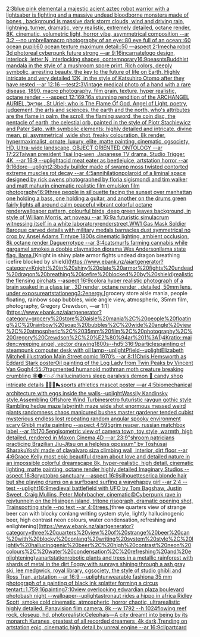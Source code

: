 [2:3](https://www.ebank.nz/aiartgenerator?category=2%3A3)[blue pink elemental a majestic  acient aztec robot warrior with a lightsaber  is fighting and a massive undead bloodborne  monsters made of bones , background is massive dark storm clouds, wind and driving  rain, lightning, turner, dramatic, very realistic, extremely detailed, octane render, 8K, cinematic, volumetric light, horror vibe, asymmetrical composition --ar 3:2 --no umbrella](https://www.ebank.nz/aiartgenerator?category=blue%20pink%20elemental%20a%20majestic%20%20acient%20aztec%20robot%20warrior%20with%20a%20lightsaber%20%20is%20fighting%20and%20a%20massive%20undead%20bloodborne%20%20monsters%20made%20of%20bones%20%2C%20background%20is%20massive%20dark%20storm%20clouds%2C%20wind%20and%20driving%20%20rain%2C%20lightning%2C%20turner%2C%20dramatic%2C%20very%20realistic%2C%20extremely%20detailed%2C%20octane%20render%2C%208K%2C%20cinematic%2C%20volumetric%20light%2C%20horror%20vibe%2C%20asymmetrical%20composition%20--ar%203%3A2%20--no%20umbrella)[macro photography of an eye::80 eye full of an ocean::60 ocean pupil:60 ocean texture maximum detail::50 —aspect 2:1](https://www.ebank.nz/aiartgenerator?category=macro%20photography%20of%20an%20eye%3A%3A80%20eye%20full%20of%20an%20ocean%3A%3A60%20ocean%20pupil%3A60%20ocean%20texture%20maximum%20detail%3A%3A50%20%E2%80%94aspect%202%3A1)[mecha robot 3d photoreal cyberpunk future strong —ar 9:16](https://www.ebank.nz/aiartgenerator?category=mecha%20robot%203d%20photoreal%20cyberpunk%20future%20strong%20%E2%80%94ar%209%3A16)[incarnate](https://www.ebank.nz/aiartgenerator?category=incarnate)[logo design, interlock, letter N, interlocking shapes, contemporary](https://www.ebank.nz/aiartgenerator?category=logo%20design%2C%20interlock%2C%20letter%20N%2C%20interlocking%20shapes%2C%20contemporary)[16:9](https://www.ebank.nz/aiartgenerator?category=16%3A9)[peasnts](https://www.ebank.nz/aiartgenerator?category=peasnts)[Buddhist mandala in the style of a mushroom spore print. Rich colors, deeply symbolic, arresting beauty, the key to the future of life on Earth. Highly intricate and very detailed 12K, in the style of Katsuhiro Otomo after they have rested --ar 12:16 —test](https://www.ebank.nz/aiartgenerator?category=Buddhist%20mandala%20in%20the%20style%20of%20a%20mushroom%20spore%20print.%20Rich%20colors%2C%20deeply%20symbolic%2C%20arresting%20beauty%2C%20the%20key%20to%20the%20future%20of%20life%20on%20Earth.%20Highly%20intricate%20and%20very%20detailed%2012K%2C%20in%20the%20style%20of%20Katsuhiro%20Otomo%20after%20they%20have%20rested%20--ar%2012%3A16%20%E2%80%94test)[2:3](https://www.ebank.nz/aiartgenerator?category=2%3A3)[Vintage medical photo of a hand with a rare disease, 1890, macro photography, film grain, texture, hyper realistic, octane render - --aspect 12:16](https://www.ebank.nz/aiartgenerator?category=Vintage%20medical%20photo%20of%20a%20hand%20with%20a%20rare%20disease%2C%201890%2C%20macro%20photography%2C%20film%20grain%2C%20texture%2C%20hyper%20realistic%2C%20octane%20render%20-%20--aspect%2012%3A16)[9:16](https://www.ebank.nz/aiartgenerator?category=9%3A16)[a  stunning rendition of the ARCHANGEL AURIEL, אוּרִיאֵל , St Uriel; who is The Flame Of God, Angel of Light, poetry, judgement, the arts and sciences, the earth and the north, who's attributes are the flame in palm, the scroll, the flaming sword, the coin disc, the pentacle of earth, the celestial orb, painted in the style of Piotr Stachiewicz and Pater Sato, with symbolic elements; highly detailed and intricate, divine mean, pi, asymmetrical, wide shot, freaky colouration, 8k render, hypermaximalist, ornate, luxury, elite, matte painting, cinematic, cgsociety, HD, Ultra-wide landscape, OBJECT ORIENTED ONTOLOGY --ar 17:22](https://www.ebank.nz/aiartgenerator?category=a%20%20stunning%20rendition%20of%20the%20ARCHANGEL%20AURIEL%2C%20%D7%90%D7%95%D6%BC%D7%A8%D6%B4%D7%99%D7%90%D6%B5%D7%9C%20%2C%20St%20Uriel%3B%20who%20is%20The%20Flame%20Of%20God%2C%20Angel%20of%20Light%2C%20poetry%2C%20judgement%2C%20the%20arts%20and%20sciences%2C%20the%20earth%20and%20the%20north%2C%20who%27s%20attributes%20are%20the%20flame%20in%20palm%2C%20the%20scroll%2C%20the%20flaming%20sword%2C%20the%20coin%20disc%2C%20the%20pentacle%20of%20earth%2C%20the%20celestial%20orb%2C%20painted%20in%20the%20style%20of%20Piotr%20Stachiewicz%20and%20Pater%20Sato%2C%20with%20symbolic%20elements%3B%20highly%20detailed%20and%20intricate%2C%20divine%20mean%2C%20pi%2C%20asymmetrical%2C%20wide%20shot%2C%20freaky%20colouration%2C%208k%20render%2C%20hypermaximalist%2C%20ornate%2C%20luxury%2C%20elite%2C%20matte%20painting%2C%20cinematic%2C%20cgsociety%2C%20HD%2C%20Ultra-wide%20landscape%2C%20OBJECT%20ORIENTED%20ONTOLOGY%20--ar%2017%3A22)[Taiwan president Tsai Ing-wen, Japanese TV drama, Studio Trigger, 4K, --ar 16:9 --uplight](https://www.ebank.nz/aiartgenerator?category=Taiwan%20president%20Tsai%20Ing-wen%2C%20Japanese%20TV%20drama%2C%20Studio%20Trigger%2C%204K%2C%20--ar%2016%3A9%20--uplight)[acid meat eater as beetlejuice, artstation,horror --ar 9:16](https://www.ebank.nz/aiartgenerator?category=acid%20meat%20eater%20as%20beetlejuice%2C%20artstation%2Chorror%20--ar%209%3A16)[dore](https://www.ebank.nz/aiartgenerator?category=dore)[--uplight](https://www.ebank.nz/aiartgenerator?category=--uplight)[2:3](https://www.ebank.nz/aiartgenerator?category=2%3A3)[body builder made of swamp moss twisted contorted extreme muscles rot decay --ar 4:5](https://www.ebank.nz/aiartgenerator?category=body%20builder%20made%20of%20swamp%20moss%20twisted%20contorted%20extreme%20muscles%20rot%20decay%20--ar%204%3A5)[annihilation](https://www.ebank.nz/aiartgenerator?category=annihilation)[polaroid of a liminal space designed by rick owens photographed by floria sigismondi and tim walker  and matt mahurin cinematic realistic film emulsion film photography](https://www.ebank.nz/aiartgenerator?category=polaroid%20of%20a%20liminal%20space%20designed%20by%20rick%20owens%20photographed%20by%20floria%20sigismondi%20and%20tim%20walker%20%20and%20matt%20mahurin%20cinematic%20realistic%20film%20emulsion%20film%20photography)[16:9](https://www.ebank.nz/aiartgenerator?category=16%3A9)[three people in sillouette facing the sunset over manhattan one holding a bass, one holding a guitar, and another on the drums green fairly lights all around calm peaceful vibrant colorful octane render](https://www.ebank.nz/aiartgenerator?category=three%20people%20in%20sillouette%20facing%20the%20sunset%20over%20manhattan%20one%20holding%20a%20bass%2C%20one%20holding%20a%20guitar%2C%20and%20another%20on%20the%20drums%20green%20fairly%20lights%20all%20around%20calm%20peaceful%20vibrant%20colorful%20octane%20render)[wallpaper pattern, colourful birds, deep green leaves background, in style of William Morris, art noveau --ar 16:9](https://www.ebank.nz/aiartgenerator?category=wallpaper%20pattern%2C%20colourful%20birds%2C%20deep%20green%20leaves%20background%2C%20in%20style%20of%20William%20Morris%2C%20art%20noveau%20--ar%2016%3A9)[a futuristic simulacrum witnessing itself in a white laboratory](https://www.ebank.nz/aiartgenerator?category=a%20futuristic%20simulacrum%20witnessing%20itself%20in%20a%20white%20laboratory)[render](https://www.ebank.nz/aiartgenerator?category=render)[street,](https://www.ebank.nz/aiartgenerator?category=street%2C)[WW1 Gas Mask Soldier Baroque carved details with military medals barnacles dust  symmetrical no crop by Ansel Adams Tintype 1800s cinematic lighting, ambient occlusion, 8k octane render  Daguerrotype --ar 3:4](https://www.ebank.nz/aiartgenerator?category=WW1%20Gas%20Mask%20Soldier%20Baroque%20carved%20details%20with%20military%20medals%20barnacles%20dust%20%20symmetrical%20no%20crop%20by%20Ansel%20Adams%20Tintype%201800s%20cinematic%20lighting%2C%20ambient%20occlusion%2C%208k%20octane%20render%20%20Daguerrotype%20--ar%203%3A4)[cat](https://www.ebank.nz/aiartgenerator?category=cat)[smurfs farming cannabis while gargamel smokes a doobie claymation diorama Wes Anderson](https://www.ebank.nz/aiartgenerator?category=smurfs%20farming%20cannabis%20while%20gargamel%20smokes%20a%20doobie%20claymation%20diorama%20Wes%20Anderson)[llama state flag. llama.](https://www.ebank.nz/aiartgenerator?category=llama%20state%20flag.%20llama.)[Knight in shiny plate armor fights undead dragon breathing icefire blocked by shield](https://www.ebank.nz/aiartgenerator?category=Knight%20in%20shiny%20plate%20armor%20fights%20undead%20dragon%20breathing%20icefire%20blocked%20by%20shield)[realistic](https://www.ebank.nz/aiartgenerator?category=realistic)[the flensing pirchats --aspect 16:9](https://www.ebank.nz/aiartgenerator?category=the%20flensing%20pirchats%20--aspect%2016%3A9)[color](https://www.ebank.nz/aiartgenerator?category=color)[a hyper realistic photograph of a brain soaked in a glass jar , 3D render, octane render , detailed, 50mm lens, under exposure](https://www.ebank.nz/aiartgenerator?category=a%20hyper%20realistic%20photograph%20of%20a%20brain%20soaked%20in%20a%20glass%20jar%20%2C%203D%20render%2C%20octane%20render%20%2C%20detailed%2C%2050mm%20lens%2C%20under%20exposure)[artstation](https://www.ebank.nz/aiartgenerator?category=artstation)[eng](https://www.ebank.nz/aiartgenerator?category=eng)[3:2](https://www.ebank.nz/aiartgenerator?category=3%3A2)[energy.](https://www.ebank.nz/aiartgenerator?category=energy.)[grocery store aisle mania, people floating, rainbow soap bubbles, wide angle view, atmospheric, 35mm film, photography, Gregory Crewdson, —ar 1:1](https://www.ebank.nz/aiartgenerator?category=grocery%20store%20aisle%20mania%2C%20people%20floating%2C%20rainbow%20soap%20bubbles%2C%20wide%20angle%20view%2C%20atmospheric%2C%2035mm%20film%2C%20photography%2C%20Gregory%20Crewdson%2C%20%E2%80%94ar%201%3A1)[4K](https://www.ebank.nz/aiartgenerator?category=4K)[ratio::](https://www.ebank.nz/aiartgenerator?category=ratio%3A%3A)[maiden::](https://www.ebank.nz/aiartgenerator?category=maiden%3A%3A)[weeping angel, vector drawing](https://www.ebank.nz/aiartgenerator?category=weeping%20angel%2C%20vector%20drawing)[1800s](https://www.ebank.nz/aiartgenerator?category=1800s)[--hd](https://www.ebank.nz/aiartgenerator?category=--hd)[5:3](https://www.ebank.nz/aiartgenerator?category=5%3A3)[16:9](https://www.ebank.nz/aiartgenerator?category=16%3A9)[particles](https://www.ebank.nz/aiartgenerator?category=particles)[painting of steampunk computer desk with oil lamp](https://www.ebank.nz/aiartgenerator?category=painting%20of%20steampunk%20computer%20desk%20with%20oil%20lamp)[--uplight](https://www.ebank.nz/aiartgenerator?category=--uplight)[P](https://www.ebank.nz/aiartgenerator?category=P)[field](https://www.ebank.nz/aiartgenerator?category=field)[--uplight](https://www.ebank.nz/aiartgenerator?category=--uplight)[Elizabeth Mitchell illustration Main Street comic 1970’s --ar 8:11](https://www.ebank.nz/aiartgenerator?category=Elizabeth%20Mitchell%20illustration%20Main%20Street%20comic%201970%E2%80%99s%20--ar%208%3A11)[Chris Hemsworth as Eddard Stark poster](https://www.ebank.nz/aiartgenerator?category=Chris%20Hemsworth%20as%20Eddard%20Stark%20poster)[Oil painting of the Log Lady from Twin Peaks by Vincent Van Gogh](https://www.ebank.nz/aiartgenerator?category=Oil%20painting%20of%20the%20Log%20Lady%20from%20Twin%20Peaks%20by%20Vincent%20Van%20Gogh)[4:5](https://www.ebank.nz/aiartgenerator?category=4%3A5)[5:7](https://www.ebank.nz/aiartgenerator?category=5%3A7)[fragmented humanoid mothman moth creature breaking crumbling 🕸🌑⚡️💥☄️💧hallucinations sleep paralysis demon 🍬 candy shop intricate details 🧊🥄🍷🛼sports athletics mascot poster —ar 4:5](https://www.ebank.nz/aiartgenerator?category=fragmented%20humanoid%20mothman%20moth%20creature%20breaking%20crumbling%20%F0%9F%95%B8%F0%9F%8C%91%E2%9A%A1%EF%B8%8F%F0%9F%92%A5%E2%98%84%EF%B8%8F%F0%9F%92%A7hallucinations%20sleep%20paralysis%20demon%20%F0%9F%8D%AC%20candy%20shop%20intricate%20details%20%F0%9F%A7%8A%F0%9F%A5%84%F0%9F%8D%B7%F0%9F%9B%BCsports%20athletics%20mascot%20poster%20%E2%80%94ar%204%3A5)[biomechanical architecture with eggs inside the walls](https://www.ebank.nz/aiartgenerator?category=biomechanical%20architecture%20with%20eggs%20inside%20the%20walls)[--uplight](https://www.ebank.nz/aiartgenerator?category=--uplight)[Wassily Kandinsky style,Assembling Offshore Wind Turbines](https://www.ebank.nz/aiartgenerator?category=Wassily%20Kandinsky%20style%2CAssembling%20Offshore%20Wind%20Turbines)[retro futuristic raygun gothic style Rambling hedge maze labyrinth maze wide shot enormous messed weird plants randomness chaos manicured bushes master gardener tended cubist mysterious endless lost repeating random angular spooky environment scary Ghibli matte painting --aspect 4:5](https://www.ebank.nz/aiartgenerator?category=retro%20futuristic%20raygun%20gothic%20style%20Rambling%20hedge%20maze%20labyrinth%20maze%20wide%20shot%20enormous%20messed%20weird%20plants%20randomness%20chaos%20manicured%20bushes%20master%20gardener%20tended%20cubist%20mysterious%20endless%20lost%20repeating%20random%20angular%20spooky%20environment%20scary%20Ghibli%20matte%20painting%20--aspect%204%3A5)[95](https://www.ebank.nz/aiartgenerator?category=95)[grim reaper, russian matchbox label --ar 11:17](https://www.ebank.nz/aiartgenerator?category=grim%20reaper%2C%20russian%20matchbox%20label%20--ar%2011%3A17)[0.5](https://www.ebank.nz/aiartgenerator?category=0.5)[eng](https://www.ebank.nz/aiartgenerator?category=eng)[isometric view of camera town, toy style, warmth, high detailed, rendered in Maxon Cinema 4D —ar 23:9](https://www.ebank.nz/aiartgenerator?category=isometric%20view%20of%20camera%20town%2C%20toy%20style%2C%20warmth%2C%20high%20detailed%2C%20rendered%20in%20Maxon%20Cinema%204D%20%E2%80%94ar%2023%3A9)["shroom patricians practicing Brazilian Jiu-Jitsu on a helpless opossum" by Tōshūsai Sharaku](https://www.ebank.nz/aiartgenerator?category=%22shroom%20patricians%20practicing%20Brazilian%20Jiu-Jitsu%20on%20a%20helpless%20opossum%22%20by%20T%C5%8Dsh%C5%ABsai%20Sharaku)[Yoshi,made of clay](https://www.ebank.nz/aiartgenerator?category=Yoshi%2Cmade%20of%20clay)[alvaro siza climbing wall, interior, dirt floor --ar 4:6](https://www.ebank.nz/aiartgenerator?category=alvaro%20siza%20climbing%20wall%2C%20interior%2C%20dirt%20floor%20--ar%204%3A6)[Grace Kelly most epic beautiful dream about love and detailed nature in an impossible colorful dreamscape 8k, hyper-realistic, high detail, cinematic lighting, matte painting, octane render highly detailed Imaginary Studios --aspect 16:8](https://www.ebank.nz/aiartgenerator?category=Grace%20Kelly%20most%20epic%20beautiful%20dream%20about%20love%20and%20detailed%20nature%20in%20an%20impossible%20colorful%20dreamscape%208k%2C%20hyper-realistic%2C%20high%20detail%2C%20cinematic%20lighting%2C%20matte%20painting%2C%20octane%20render%20highly%20detailed%20Imaginary%20Studios%20--aspect%2016%3A8)[cryptobro sanctuary --aspect 16:9](https://www.ebank.nz/aiartgenerator?category=cryptobro%20sanctuary%20--aspect%2016%3A9)[silhouettes](https://www.ebank.nz/aiartgenerator?category=silhouettes)[erica blonde hair but she playing drums on a surfboard surfing a wave](https://www.ebank.nz/aiartgenerator?category=erica%20blonde%20hair%20but%20she%20playing%20drums%20on%20a%20surfboard%20surfing%20a%20wave)[happy girl  --ar 2:4 --test --uplight](https://www.ebank.nz/aiartgenerator?category=happy%20girl%20%20--ar%202%3A4%20--test%20--uplight)[16:9](https://www.ebank.nz/aiartgenerator?category=16%3A9)[medieval battlefield with UFO by Tom Bagshaw, Justin Sweet, Craig Mullins, Peter Mohrbacher, cinematic](https://www.ebank.nz/aiartgenerator?category=medieval%20battlefield%20with%20UFO%20by%20Tom%20Bagshaw%2C%20Justin%20Sweet%2C%20Craig%20Mullins%2C%20Peter%20Mohrbacher%2C%20cinematic)[😡](https://www.ebank.nz/aiartgenerator?category=%F0%9F%98%A1)[Cyberpunk rave in rejvtunneln on the Hisingen island, tritone risograph, dramatic opening shot, Trainspotting style --no text --ar 4:6](https://www.ebank.nz/aiartgenerator?category=Cyberpunk%20rave%20in%20rejvtunneln%20on%20the%20Hisingen%20island%2C%20tritone%20risograph%2C%20dramatic%20opening%20shot%2C%20Trainspotting%20style%20--no%20text%20--ar%204%3A6)[trees.](https://www.ebank.nz/aiartgenerator?category=trees.)[three quarters view of strange beer can with blocky conlang writing system style, lightly hallucinogenic beer, high contrast neon colours, water condensation, refreshing and enlightening](https://www.ebank.nz/aiartgenerator?category=three%20quarters%20view%20of%20strange%20beer%20can%20with%20blocky%20conlang%20writing%20system%20style%2C%20lightly%20hallucinogenic%20beer%2C%20high%20contrast%20neon%20colours%2C%20water%20condensation%2C%20refreshing%20and%20enlightening)[van](https://www.ebank.nz/aiartgenerator?category=van)[artstation](https://www.ebank.nz/aiartgenerator?category=artstation)[robotic plants and trees in a metallic rainforest with shards of metal in the dirt Foggy with sunrays shining through a ash gray ski, lee medgwick, royal library, cgsociety, the style of studio ghibli and Ross Tran, artstation --ar 16:9 --uplight](https://www.ebank.nz/aiartgenerator?category=robotic%20plants%20and%20trees%20in%20a%20metallic%20rainforest%20with%20shards%20of%20metal%20in%20the%20dirt%20Foggy%20with%20sunrays%20shining%20through%20a%20ash%20gray%20ski%2C%20lee%20medgwick%2C%20royal%20library%2C%20cgsociety%2C%20the%20style%20of%20studio%20ghibli%20and%20Ross%20Tran%2C%20artstation%20--ar%2016%3A9%20--uplight)[unwearable fashion](https://www.ebank.nz/aiartgenerator?category=unwearable%20fashion)[a 35 mm photograph of a painting of black ink splatter forming a circus tent](https://www.ebank.nz/aiartgenerator?category=a%2035%20mm%20photograph%20of%20a%20painting%20of%20black%20ink%20splatter%20forming%20a%20circus%20tent)[art::1.75](https://www.ebank.nz/aiartgenerator?category=art%3A%3A1.75)[9:16](https://www.ebank.nz/aiartgenerator?category=9%3A16)[painting](https://www.ebank.nz/aiartgenerator?category=painting)[7:10](https://www.ebank.nz/aiartgenerator?category=7%3A10)[view overlooking edwardian plaza boulevard photobash night --wallpaper](https://www.ebank.nz/aiartgenerator?category=view%20overlooking%20edwardian%20plaza%20boulevard%20photobash%20night%20--wallpaper)[--uplight](https://www.ebank.nz/aiartgenerator?category=--uplight)[astronaut rides a hippo in africa Ridley Scott, smoke cold cinematic, atmospheric, horror chaotic, ultrarealistic highly detailed, Panavision film camera, 8k --w 1792 --h 1024](https://www.ebank.nz/aiartgenerator?category=astronaut%20rides%20a%20hippo%20in%20africa%20Ridley%20Scott%2C%20smoke%20cold%20cinematic%2C%20atmospheric%2C%20horror%20chaotic%2C%20ultrarealistic%20highly%20detailed%2C%20Panavision%20film%20camera%2C%208k%20--w%201792%20--h%201024)[flowing reef rock, closeup, hd, photorealistic](https://www.ebank.nz/aiartgenerator?category=flowing%20reef%20rock%2C%20closeup%2C%20hd%2C%20photorealistic)[Celephaïs—A city dreamt into being by its monarch Kuranes, greatest of all recorded dreamers ,4k,dark,Trending on artstation,epic, cinematic,high detail,by unreal engine --ar 16:9](https://www.ebank.nz/aiartgenerator?category=Celepha%C3%AFs%E2%80%94A%20city%20dreamt%20into%20being%20by%20its%20monarch%20Kuranes%2C%20greatest%20of%20all%20recorded%20dreamers%20%2C4k%2Cdark%2CTrending%20on%20artstation%2Cepic%2C%20cinematic%2Chigh%20detail%2Cby%20unreal%20engine%20--ar%2016%3A9)[clipart](https://www.ebank.nz/aiartgenerator?category=clipart)[card](https://www.ebank.nz/aiartgenerator?category=card)